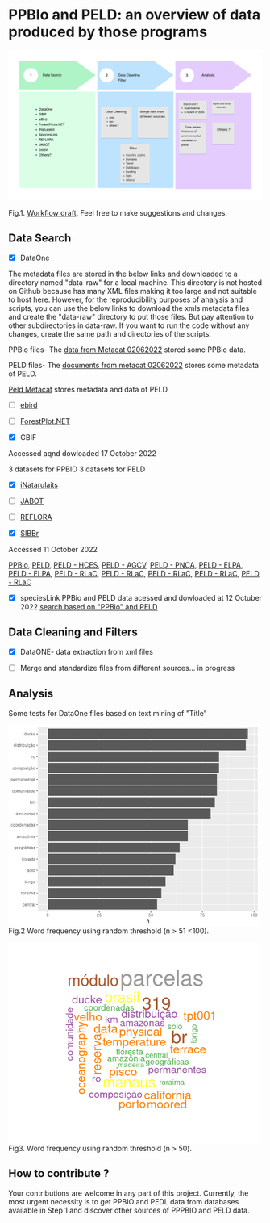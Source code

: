 # PPBIo and PELD: an overview of data produced by those programs

![ alt text for screen readers](https://github.com/PPBio/PPBio_metadata/blob/master/doc/img/PPBio_PELD%20data.png "Text to show on mouseover")

Fig.1. [Workflow draft](https://www.figma.com/file/lc17JYGhJAsKvktgFdQ0gx/PPBio_PELD-data?node-id=0%3A1). Feel free to make suggestions and changes.

## Data Search

- [x] DataOne

The metadata files are stored in the below links and downloaded to a directory named "data-raw" for a local machine. This directory is not hosted on Github because has many XML files making it too large and not suitable to host here. However, for the reproducibility purposes of analysis and scripts, you can use the below links to download the xmls metadata files and create the "data-raw" directory to put those files. But pay attention to other subdirectories in data-raw. If you want to run the code without any changes, create the same path and directories of the scripts. 


PPBio files- The [data from Metacat 02062022](https://onedrive.live.com/?authkey=%21ALdWS8Bdj1fu3nc&id=C8DF5FA20BD04A99%2175350&cid=C8DF5FA20BD04A99) stored some PPBio data.

PELD files- The [documents from metacat 02062022](https://onedrive.live.com/?authkey=%21ALdWS8Bdj1fu3nc&id=C8DF5FA20BD04A99%2173004&cid=C8DF5FA20BD04A99) stores some metadata of PELD.

[Peld Metacat](https://onedrive.live.com/?authkey=%21ALdWS8Bdj1fu3nc&id=C8DF5FA20BD04A99%2157919&cid=C8DF5FA20BD04A99) stores metadata and data of PELD 

- [ ] [ebird](https://ebird.org/home)

- [ ] [ForestPlot.NET](https://forestplots.net/)

- [x] GBIF

Accessed aqnd dowloaded 17 October 2022

3 datasets for PPBIO 
3 datasets for PELD

- [X] [iNatarulaits](https://www.inaturalist.org/)

- [ ] [JABOT](http://rb.jbrj.gov.br/v2/consulta.php)

- [ ] [REFLORA](https://reflora.jbrj.gov.br/reflora/herbarioVirtual/ConsultaPublicoHVUC/ConsultaPublicoHVUC.do)

- [x] [SIBBr](https://www.sibbr.gov.br/) 

Accessed 11 October 2022

[PPBio](https://collectory.sibbr.gov.br/collectory/public/show/dp32?lang=pt_BR), [PELD](https://collectory.sibbr.gov.br/collectory/public/show/dp30?lang=pt_BR), [PELD - HCES](https://collectory.sibbr.gov.br/collectory/public/show/dr487?lang=pt_BR), [PELD - AGCV](https://collectory.sibbr.gov.br/collectory/public/show/dr504?lang=pt_BR), [PELD - PNCA](https://collectory.sibbr.gov.br/collectory/public/show/dr479?lang=pt_BR), [PELD - ELPA](https://collectory.sibbr.gov.br/collectory/public/show/dr505?lang=pt_BR), [PELD - ELPA](https://collectory.sibbr.gov.br/collectory/public/show/dr506?lang=pt_BR), [PELD - RLaC](https://collectory.sibbr.gov.br/collectory/public/show/dr611?lang=pt_BR), [PELD - RLaC](https://collectory.sibbr.gov.br/collectory/public/show/dr609?lang=pt_BR), [PELD - RLaC](https://collectory.sibbr.gov.br/collectory/public/show/dr610?lang=pt_BR), [PELD - RLaC](https://collectory.sibbr.gov.br/collectory/public/show/dr607?lang=pt_BR), [PELD - RLaC](https://collectory.sibbr.gov.br/collectory/public/show/dr608?lang=pt_BR)

- [x] speciesLink 
PPBio and PELD data acessed and dowloaded at 12 Octuber 2022 [search based on "PPBio" and PELD](https://specieslink.net/search/)


## Data Cleaning and Filters

- [x] DataONE- data extraction from xml files 
- [ ] Merge and standardize files from different sources... in progress


## Analysis

Some tests for DataOne files based on text mining of "Title" 

<img align="left" width="500" height="400" src="https://github.com/PPBio/PPBio_metadata/blob/master/doc/img/test_1.png"> 
<br>
<br>
<br>
<br>
<br>
<br>
<br>
<br>
<br>
<br>
<br>
<br>
<br>
<br>
<br>
<br>
<br>


Fig.2 Word frequency using random threshold (n > 51 <100). 


<img align="left" width="500" height="400" src="https://github.com/PPBio/PPBio_metadata/blob/master/doc/img/test_2.png"> 
<br>
<br>
<br>
<br>
<br>
<br>
<br>
<br>
<br>
<br>
<br>
<br>
<br>
<br>
<br>
<br>
<br>

Fig3. Word frequency using random threshold (n > 50). 



## How to contribute ? 

Your contributions are welcome in any part of this project. Currently, the most urgent necessity is to get PPBIO and PEDL data from databases available in Step 1 and discover other sources of PPPBIO and PELD data.







